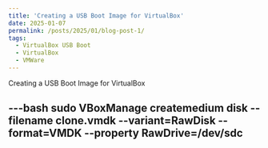```yaml
---
title: 'Creating a USB Boot Image for VirtualBox'
date: 2025-01-07
permalink: /posts/2025/01/blog-post-1/
tags:
  - VirtualBox USB Boot
  - VirtualBox
  - VMWare
---
```

Creating a USB Boot Image for VirtualBox


---bash
sudo VBoxManage createmedium disk --filename clone.vmdk --variant=RawDisk --format=VMDK --property RawDrive=/dev/sdc
---